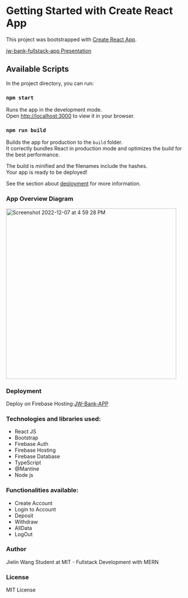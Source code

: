 # Getting Started with Create React App

This project was bootstrapped with [Create React App](https://github.com/facebook/create-react-app).

[jw-bank-fullstack-app Presentation](https://drive.google.com/file/d/13jsViaJFAOzt-DYv8QirfAsuV3_PCqWm/view?usp=sharing)

## Available Scripts

In the project directory, you can run:

### `npm start`

Runs the app in the development mode.\
Open [http://localhost:3000](http://localhost:3000) to view it in your browser.


### `npm run build`

Builds the app for production to the `build` folder.\
It correctly bundles React in production mode and optimizes the build for the best performance.

The build is minified and the filenames include the hashes.\
Your app is ready to be deployed!

See the section about [deployment](https://facebook.github.io/create-react-app/docs/deployment) for more information.

### App Overview Diagram

<img width="466" alt="Screenshot 2022-12-07 at 4 59 28 PM" src="https://user-images.githubusercontent.com/94776104/206591899-16881af7-31e5-4ec9-a0ec-e7897b6ad37b.png">

### Deployment

Deploy on Firebase Hosting:[JW-Bank-APP](https://jw-bank.web.app/)

### Technologies and libraries used:

- React JS
- Bootstrap
- Firebase Auth
- Firebase Hosting
- Firebase Database
- TypeScript
- @Mantine
- Node js


### Functionalities available:

- Create Account
- Login to Account
- Deposit
- Withdraw
- AllData
- LogOut

### Author

Jielin Wang
Student at MIT - Fullstack Development with MERN

### License

MIT License

